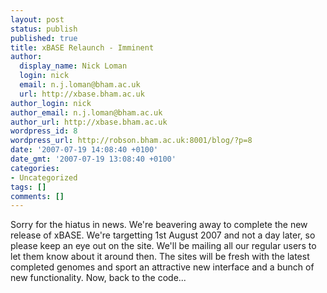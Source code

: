 ```yaml
---
layout: post
status: publish
published: true
title: xBASE Relaunch - Imminent
author:
  display_name: Nick Loman
  login: nick
  email: n.j.loman@bham.ac.uk
  url: http://xbase.bham.ac.uk
author_login: nick
author_email: n.j.loman@bham.ac.uk
author_url: http://xbase.bham.ac.uk
wordpress_id: 8
wordpress_url: http://robson.bham.ac.uk:8001/blog/?p=8
date: '2007-07-19 14:08:40 +0100'
date_gmt: '2007-07-19 13:08:40 +0100'
categories:
- Uncategorized
tags: []
comments: []
---
```

<p>Sorry for the hiatus in news. We're beavering away to complete the new release of xBASE. We're targetting 1st August 2007 and not a day later, so please keep an eye out on the site. We'll be mailing all our regular users to let them know about it around then. The sites will be fresh with the latest completed genomes and sport an attractive new interface and a bunch of new functionality. Now, back to the code...</p>
